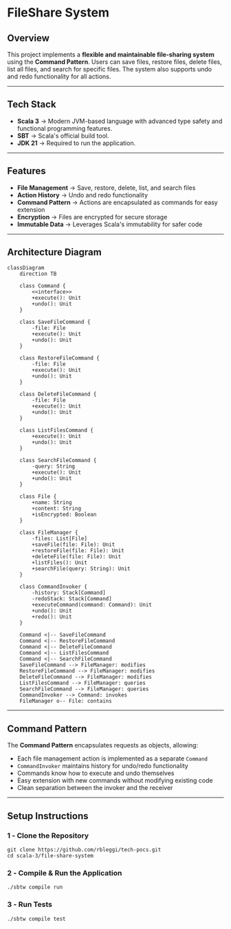 # **FileShare System**

## **Overview**

This project implements a **flexible and maintainable file-sharing system** using the **Command Pattern**. Users can save files, restore files, delete files, list all files, and search for specific files. The system also supports undo and redo functionality for all actions.

---

## **Tech Stack**

- **Scala 3** → Modern JVM-based language with advanced type safety and functional programming features.
- **SBT** → Scala's official build tool.
- **JDK 21** → Required to run the application.

---

## **Features**

- **File Management** → Save, restore, delete, list, and search files
- **Action History** → Undo and redo functionality
- **Command Pattern** → Actions are encapsulated as commands for easy extension
- **Encryption** → Files are encrypted for secure storage
- **Immutable Data** → Leverages Scala's immutability for safer code

---

## **Architecture Diagram**

```mermaid
classDiagram
    direction TB

    class Command {
        <<interface>>
        +execute(): Unit
        +undo(): Unit
    }

    class SaveFileCommand {
        -file: File
        +execute(): Unit
        +undo(): Unit
    }

    class RestoreFileCommand {
        -file: File
        +execute(): Unit
        +undo(): Unit
    }

    class DeleteFileCommand {
        -file: File
        +execute(): Unit
        +undo(): Unit
    }

    class ListFilesCommand {
        +execute(): Unit
        +undo(): Unit
    }

    class SearchFileCommand {
        -query: String
        +execute(): Unit
        +undo(): Unit
    }

    class File {
        +name: String
        +content: String
        +isEncrypted: Boolean
    }

    class FileManager {
        -files: List[File]
        +saveFile(file: File): Unit
        +restoreFile(file: File): Unit
        +deleteFile(file: File): Unit
        +listFiles(): Unit
        +searchFile(query: String): Unit
    }

    class CommandInvoker {
        -history: Stack[Command]
        -redoStack: Stack[Command]
        +executeCommand(command: Command): Unit
        +undo(): Unit
        +redo(): Unit
    }

    Command <|-- SaveFileCommand
    Command <|-- RestoreFileCommand
    Command <|-- DeleteFileCommand
    Command <|-- ListFilesCommand
    Command <|-- SearchFileCommand
    SaveFileCommand --> FileManager: modifies
    RestoreFileCommand --> FileManager: modifies
    DeleteFileCommand --> FileManager: modifies
    ListFilesCommand --> FileManager: queries
    SearchFileCommand --> FileManager: queries
    CommandInvoker --> Command: invokes
    FileManager o-- File: contains
```

---

## **Command Pattern**

The **Command Pattern** encapsulates requests as objects, allowing:

- Each file management action is implemented as a separate `Command`
- `CommandInvoker` maintains history for undo/redo functionality
- Commands know how to execute and undo themselves
- Easy extension with new commands without modifying existing code
- Clean separation between the invoker and the receiver

---

## **Setup Instructions**

### **1️ - Clone the Repository**

```shell
git clone https://github.com/rbleggi/tech-pocs.git
cd scala-3/file-share-system
```

### **2️ - Compile & Run the Application**

```shell
./sbtw compile run
```

### **3️ - Run Tests**

```shell
./sbtw compile test
```
